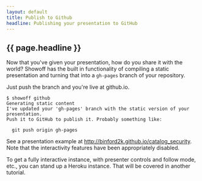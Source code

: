 ```yaml
---
layout: default
title: Publish to Github
headline: Publishing your presentation to GitHub
---
```


## {{ page.headline }}

Now that you've given your presentation, how do you share it with the world?
Showoff has the built in functionality of compiling a static presentation and
turning that into a `gh-pages` branch of your repository.

Just push the branch and you're live at github.io.

    $ showoff github
    Generating static content
    I've updated your 'gh-pages' branch with the static version of your presentation.
    Push it to GitHub to publish it. Probably something like:

      git push origin gh-pages

See a presentation example at http://binford2k.github.io/catalog_security. Note
that the interactivity features have been appropriately disabled.

To get a fully interactive instance, with presenter controls and follow mode, etc.,
you can stand up a Heroku instance. That will be covered in another tutorial.

